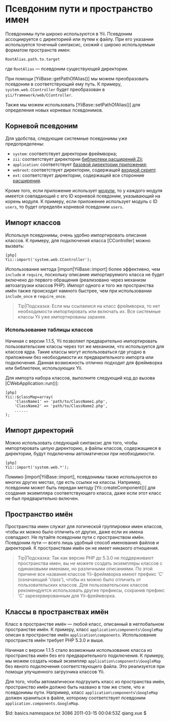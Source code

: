 Псевдоним пути и пространство имен
==================================

Псевдонимы пути широко используются в Yii.
Псевдоним ассоциируется с директорией или путем к файлу.
При его указании используется точечный синтаксис, схожий с широко используемым форматом пространств
имен:

~~~
RootAlias.path.to.target
~~~

где `RootAlias` — псевдоним существующей директории.


При помощи [YiiBase::getPathOfAlias()] мы можем преобразовать псевдоним
в соответствующий ему путь. К примеру, `system.web.CController` будет
преобразован в `yii/framework/web/CController`.

Также мы можем использовать [YiiBase::setPathOfAlias()] для определения новых
корневых псевдонимов.


Корневой псевдоним
------------------

Для удобства, следующие системные псевдонимы уже предопределены:

 - `system`: соответствует директории фреймворка;
 - `zii`: соответствует директории [библиотеки расширений Zii](/doc/guide/extension.use#zii-extensions);
 - `application`: соответствует [базовой директории приложения](/doc/guide/basics.application#application-base-directory);
 - `webroot`: соответствует директории, содержащей [входной скрипт](/doc/guide/basics.entry).
 - `ext`: соответствует директории, содержащей все сторонние [расширения](/doc/guide/extension.overview).


Кроме того, если приложение использует [модули](/doc/guide/basics.module), то
у каждого модуля имеется совпадающий с его ID корневой псевдоним, указывающий на
корень модуля. К примеру, если приложение использует модуль с ID `users`, то будет
определён корневой псевдоним `users`.

Импорт классов
--------------

Используя псевдонимы, очень удобно импортировать описания классов.
К примеру, для подключения класса [CController] можно вызвать:

~~~
[php]
Yii::import('system.web.CController');
~~~

Использование метода [import|YiiBase::import] более эффективно, чем `include` и `require`, поскольку
описание импортируемого класса не будет включено до первого обращения (реализовано через механизм
автозагрузки классов PHP). Импорт
одного и того же пространства имён также происходит намного быстрее, чем при использовании `include_once` и
`require_once`.

> Tip|Подсказка: Если мы ссылаемся на класс фреймворка, то нет необходимости импортировать или включать их.
Все системные классы Yii уже импортированы заранее.

### Использование таблицы классов

Начиная с версии 1.1.5, Yii позволяет предварительно импортировать пользовательские
классы через тот же механизм, что используется для классов ядра. Такие классы
могут использоваться где угодно в приложении без необходимости их предварительного
импорта или подключения. Данная возможность отлично подходит для фреймворка или библиотеки,
использующих Yii.

Для импорта набора классов, выполните следующий код до вызова [CWebApplication::run()]:

~~~
[php]
Yii::$classMap=array(
	'ClassName1' => 'path/to/ClassName1.php',
	'ClassName2' => 'path/to/ClassName2.php',
	......
);
~~~


Импорт директорий
-----------------

Можно использовать следующий синтаксис для того, чтобы импортировать целую директорию, а файлы классов,
содержащиеся в директории, будут подключены автоматически при необходимости.

~~~
[php]
Yii::import('system.web.*');
~~~

Помимо [import|YiiBase::import], псевдонимы также используются во многих других местах, где есть ссылки на классы.
Например, псевдоним может быть передан методу [Yii::createComponent()] для создания экземпляра соответствующего
класса, даже если этот класс не был предварительно включен.

Пространство имён
-----------------

Пространства имен служат для логической группировки
имен классов, чтобы их можно было отличить от других, даже если их имена совпадают.
Не путайте псевдоним пути с пространством имён. Псевдоним пути — всего лишь
удобный способ именования файлов и директорий. К пространствам имён он не имеет никакого
отношения.

> Tip|Подсказка: Так как версии PHP до 5.3.0 не поддерживают пространства имен, вы не можете создать
экземпляры классов с одинаковыми именами, но различными описаниями. По этой причине все названия
классов  Yii-фреймворка имеют префикс 'C' (означающий 'class'), чтобы их можно было отличить от
пользовательских классов. Для пользовательских классов рекомендуется использовать другие префиксы,
сохранив префикс 'C' зарезервированным для  Yii-фреймворка.

Классы в пространствах имён
---------------------------

Класс в пространстве имён — любой класс, описанный в неглобальном пространстве имён.
К примеру, класс `application\components\GoogleMap` описан в пространстве имён
`application\components`. Использование пространств имён требует PHP 5.3.0 и выше.

Начиная с версии 1.1.5 стало возможным использование класса из пространства имён
без его предварительного подключения. К примеру, мы можем создать новый экземпляр
`application\components\GoogleMap` без явного подключения соответствующего файла.
Это реализуется при помощи улучшенного загрузчика классов Yii.

Для того, чтобы автоматически подгрузить класс из пространства имён, пространство имён должно быть
названо в том же стиле, что и псевдонимы пути. Например, класс `application\components\GoogleMap`
должен храниться в файле, которому соответствует псевдоним `application.components.GoogleMap`.


<div class="revision">$Id: basics.namespace.txt 3086 2011-03-15 00:04:53Z qiang.xue $</div>